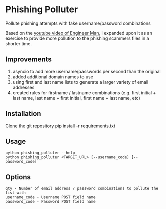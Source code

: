 # Phishing Polluter
Pollute phishing attempts with fake username/password combinations

Based on the [youtube video of Engineer Man](https://www.youtube.com/watch?v=UtNYzv8gLbs), I expanded upon it as an exercise to provide more pollution to the phishing scammers files in a shorter time.

## Improvements
1. asyncio to add more username/passwords per second than the original
2. added additional domain names to use
3. using first and last name lists to generate a larger variety of email addresses
4. created rules for firstname / lastname combinations (e.g. first initial + last name, last name + first initial, first name + last name, etc)

## Installation
Clone the git repository
pip install -r requirements.txt

## Usage
```console
python phishing_polluter --help
python phishing_polluter <TARGET_URL> [--username_code] [--password_code]
```

## Options
```
qty - Number of email address / password combinations to pollute the list with
username_code - Username POST field name
password_code - Password POST field name
```
